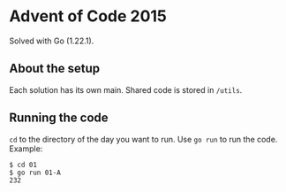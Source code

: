 # Advent of Code 2015

Solved with Go (1.22.1).

## About the setup
Each solution has its own main. Shared code is stored in `/utils`.

## Running the code
`cd` to the directory of the day you want to run. Use `go run` to run the code. Example:
```console
$ cd 01
$ go run 01-A
232
```
